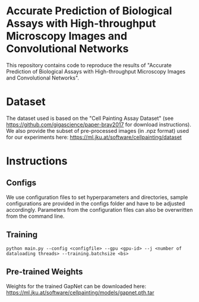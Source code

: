 # Accurate Prediction of Biological Assays with High-throughput Microscopy Images and Convolutional Networks
This repository contains code to reproduce the results of "Accurate Prediction of Biological Assays with High-throughput Microscopy Images and Convolutional Networks".

# Dataset
The dataset used is based on the "Cell Painting Assay Dataset" (see https://github.com/gigascience/paper-bray2017 for download instructions). We also provide the subset of pre-processed images (in .npz format) used for our experiments here: https://ml.jku.at/software/cellpainting/dataset

# Instructions

## Configs
We use configuration files to set hyperparameters and directories, sample configurations are provided in the configs folder
and have to be adjusted accordingly.
Parameters from the configuration files can also be overwritten from the command line.

## Training
```
python main.py --config <configfile> --gpu <gpu-id> --j <number of dataloading threads> --training.batchsize <bs>
```

## Pre-trained Weights
Weights for the trained GapNet can be downloaded here: https://ml.jku.at/software/cellpainting/models/gapnet.pth.tar
